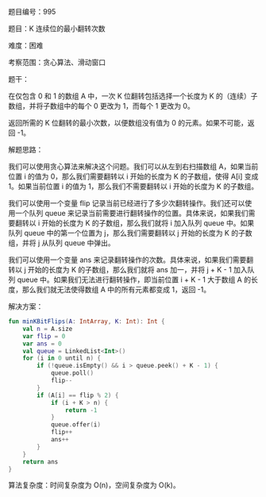 题目编号：995

题目：K 连续位的最小翻转次数

难度：困难

考察范围：贪心算法、滑动窗口

题干：

在仅包含 0 和 1 的数组 A 中，一次 K 位翻转包括选择一个长度为 K 的（连续）子数组，并将子数组中的每个 0 更改为 1，而每个 1 更改为 0。

返回所需的 K 位翻转的最小次数，以便数组没有值为 0 的元素。如果不可能，返回 -1。

解题思路：

我们可以使用贪心算法来解决这个问题。我们可以从左到右扫描数组 A，如果当前位置 i 的值为 0，那么我们需要翻转以 i 开始的长度为 K 的子数组，使得 A[i] 变成 1。如果当前位置 i 的值为 1，那么我们不需要翻转以 i 开始的长度为 K 的子数组。

我们可以使用一个变量 flip 记录当前已经进行了多少次翻转操作。我们还可以使用一个队列 queue 来记录当前需要进行翻转操作的位置。具体来说，如果我们需要翻转以 i 开始的长度为 K 的子数组，那么我们就将 i 加入队列 queue 中。如果队列 queue 中的第一个位置为 j，那么我们需要翻转以 j 开始的长度为 K 的子数组，并将 j 从队列 queue 中弹出。

我们可以使用一个变量 ans 来记录翻转操作的次数。具体来说，如果我们需要翻转以 j 开始的长度为 K 的子数组，那么我们就将 ans 加一，并将 j + K - 1 加入队列 queue 中。如果我们无法进行翻转操作，即当前位置 i + K - 1 大于数组 A 的长度，那么我们就无法使得数组 A 中的所有元素都变成 1，返回 -1。

解决方案：

```kotlin
fun minKBitFlips(A: IntArray, K: Int): Int {
    val n = A.size
    var flip = 0
    var ans = 0
    val queue = LinkedList<Int>()
    for (i in 0 until n) {
        if (!queue.isEmpty() && i > queue.peek() + K - 1) {
            queue.poll()
            flip--
        }
        if (A[i] == flip % 2) {
            if (i + K > n) {
                return -1
            }
            queue.offer(i)
            flip++
            ans++
        }
    }
    return ans
}
```

算法复杂度：时间复杂度为 O(n)，空间复杂度为 O(k)。